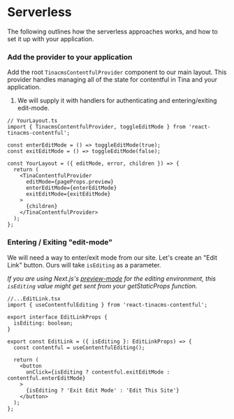 # Serverless

The following outlines how the serverless approaches works, and how to set it up with your application.

### Add the provider to your application

Add the root `TinacmsContentfulProvider` component to our main layout. This provider handles managing all of the state for contentful in Tina and your application.

1. We will supply it with handlers for authenticating and entering/exiting edit-mode.

```tsx
// YourLayout.ts
import { TinacmsContentfulProvider, toggleEditMode } from 'react-tinacms-contentful';

const enterEditMode = () => toggleEditMode(true);
const exitEditMode = () => toggleEditMode(false);

const YourLayout = ({ editMode, error, children }) => {
  return (
    <TinaContentfulProvider
      editMode={pageProps.preview}
      enterEditMode={enterEditMode}
      exitEditMode={exitEditMode}
    >
      {children}
    </TinaContentfulProvider>
  );
};
```

### Entering / Exiting "edit-mode"

We will need a way to enter/exit mode from our site. Let's create an "Edit Link" button. Ours will take `isEditing` as a parameter.

_If you are using Next.js's [preview-mode](https://nextjs.org/docs/advanced-features/preview-mode) for the editing environment, this `isEditing` value might get sent from your getStaticProps function._

```tsx
//...EditLink.tsx
import { useContentfulEditing } from 'react-tinacms-contentful';

export interface EditLinkProps {
  isEditing: boolean;
}

export const EditLink = ({ isEditing }: EditLinkProps) => {
  const contentful = useContentfulEditing();

  return (
    <button
      onClick={isEditing ? contentful.exitEditMode : contentful.enterEditMode}
    >
      {isEditing ? 'Exit Edit Mode' : 'Edit This Site'}
    </button>
  );
};
```